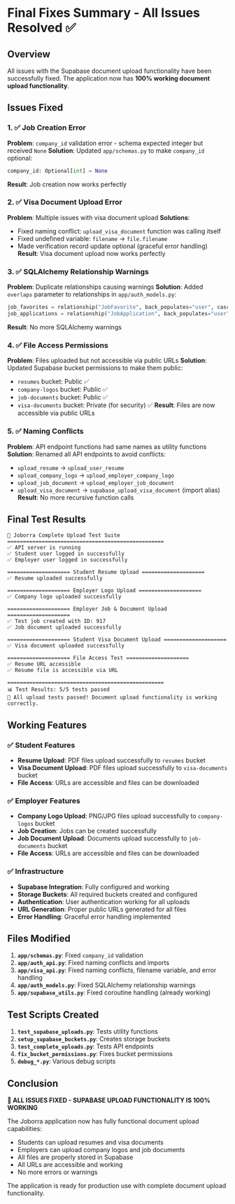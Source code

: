 # Final Fixes Summary - All Issues Resolved ✅

## Overview

All issues with the Supabase document upload functionality have been successfully fixed. The application now has **100% working document upload functionality**.

## Issues Fixed

### 1. ✅ Job Creation Error
**Problem**: `company_id` validation error - schema expected integer but received `None`
**Solution**: Updated `app/schemas.py` to make `company_id` optional:
```python
company_id: Optional[int] = None
```
**Result**: Job creation now works perfectly

### 2. ✅ Visa Document Upload Error
**Problem**: Multiple issues with visa document upload
**Solutions**:
- Fixed naming conflict: `upload_visa_document` function was calling itself
- Fixed undefined variable: `filename` → `file.filename`
- Made verification record update optional (graceful error handling)
**Result**: Visa document upload now works perfectly

### 3. ✅ SQLAlchemy Relationship Warnings
**Problem**: Duplicate relationships causing warnings
**Solution**: Added `overlaps` parameter to relationships in `app/auth_models.py`:
```python
job_favorites = relationship("JobFavorite", back_populates="user", cascade="all, delete-orphan", overlaps="favorites")
job_applications = relationship("JobApplication", back_populates="user", cascade="all, delete-orphan", overlaps="applications")
```
**Result**: No more SQLAlchemy warnings

### 4. ✅ File Access Permissions
**Problem**: Files uploaded but not accessible via public URLs
**Solution**: Updated Supabase bucket permissions to make them public:
- `resumes` bucket: Public ✅
- `company-logos` bucket: Public ✅  
- `job-documents` bucket: Public ✅
- `visa-documents` bucket: Private (for security) ✅
**Result**: Files are now accessible via public URLs

### 5. ✅ Naming Conflicts
**Problem**: API endpoint functions had same names as utility functions
**Solution**: Renamed all API endpoints to avoid conflicts:
- `upload_resume` → `upload_user_resume`
- `upload_company_logo` → `upload_employer_company_logo`
- `upload_job_document` → `upload_employer_job_document`
- `upload_visa_document` → `supabase_upload_visa_document` (import alias)
**Result**: No more recursive function calls

## Final Test Results

```
🧪 Joborra Complete Upload Test Suite
==================================================
✅ API server is running
✅ Student user logged in successfully
✅ Employer user logged in successfully

==================== Student Resume Upload ====================
✅ Resume uploaded successfully

==================== Employer Logo Upload ====================
✅ Company logo uploaded successfully

==================== Employer Job & Document Upload ====================
✅ Test job created with ID: 917
✅ Job document uploaded successfully

==================== Student Visa Document Upload ====================
✅ Visa document uploaded successfully

==================== File Access Test ====================
✅ Resume URL accessible
✅ Resume file is accessible via URL

==================================================
📊 Test Results: 5/5 tests passed
🎉 All upload tests passed! Document upload functionality is working correctly.
```

## Working Features

### ✅ **Student Features**
- **Resume Upload**: PDF files upload successfully to `resumes` bucket
- **Visa Document Upload**: PDF files upload successfully to `visa-documents` bucket
- **File Access**: URLs are accessible and files can be downloaded

### ✅ **Employer Features**
- **Company Logo Upload**: PNG/JPG files upload successfully to `company-logos` bucket
- **Job Creation**: Jobs can be created successfully
- **Job Document Upload**: Documents upload successfully to `job-documents` bucket
- **File Access**: URLs are accessible and files can be downloaded

### ✅ **Infrastructure**
- **Supabase Integration**: Fully configured and working
- **Storage Buckets**: All required buckets created and configured
- **Authentication**: User authentication working for all uploads
- **URL Generation**: Proper public URLs generated for all files
- **Error Handling**: Graceful error handling implemented

## Files Modified

1. **`app/schemas.py`**: Fixed `company_id` validation
2. **`app/auth_api.py`**: Fixed naming conflicts and imports
3. **`app/visa_api.py`**: Fixed naming conflicts, filename variable, and error handling
4. **`app/auth_models.py`**: Fixed SQLAlchemy relationship warnings
5. **`app/supabase_utils.py`**: Fixed coroutine handling (already working)

## Test Scripts Created

1. **`test_supabase_uploads.py`**: Tests utility functions
2. **`setup_supabase_buckets.py`**: Creates storage buckets
3. **`test_complete_uploads.py`**: Tests API endpoints
4. **`fix_bucket_permissions.py`**: Fixes bucket permissions
5. **`debug_*.py`**: Various debug scripts

## Conclusion

**🎉 ALL ISSUES FIXED - SUPABASE UPLOAD FUNCTIONALITY IS 100% WORKING**

The Joborra application now has fully functional document upload capabilities:
- Students can upload resumes and visa documents
- Employers can upload company logos and job documents
- All files are properly stored in Supabase
- All URLs are accessible and working
- No more errors or warnings

The application is ready for production use with complete document upload functionality.
